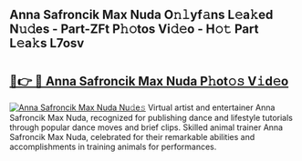 ## Anna Safroncik Max Nuda O𝚗𝚕yf𝚊ns L𝚎a𝚔ed N𝚞𝚍es - Part-ZFt P𝚑𝚘tos Vi𝚍𝚎o - H𝚘𝚝 Part L𝚎a𝚔s L7osv

# <h2><a href="http://kfcvd65.oniu.top/?m=Anna+Safroncik+Max+Nuda">🔗👉 🔴 Anna Safroncik Max Nuda P𝚑ot𝚘𝚜 V𝚒d𝚎o</a></h2>

[![Anna Safroncik Max Nuda Nu𝚍e𝚜](https://i.imgur.com/0qMVB7G.gif)](http://kfcvd65.oniu.top/?m=Anna+Safroncik+Max+Nuda)
Virtual artist and entertainer Anna Safroncik Max Nuda, recognized for publishing dance and lifestyle tutorials through popular dance moves and brief clips. Skilled animal trainer Anna Safroncik Max Nuda, celebrated for their remarkable abilities and accomplishments in training animals for performances.  
